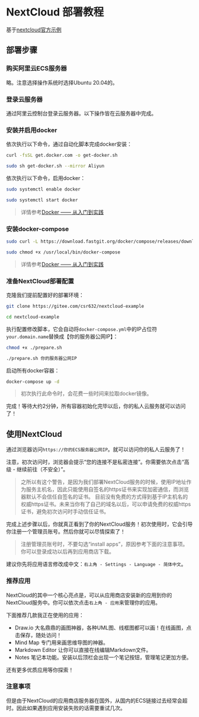 # NextCloud 部署教程

基于[nextcloud官方示例](https://github.com/nextcloud/docker/tree/master/.examples/docker-compose/with-nginx-proxy/mariadb/apache)

## 部署步骤

### 购买阿里云ECS服务器

略。注意选择操作系统时选择Ubuntu 20.04的。

### 登录云服务器

通过阿里云控制台登录云服务器。以下操作皆在云服务器中完成。

### 安装并启用docker

依次执行以下命令，通过自动化脚本完成docker安装：

```sh
curl -fsSL get.docker.com -o get-docker.sh

sudo sh get-docker.sh --mirror Aliyun
```

依次执行以下命令，启用docker：

```sh
sudo systemctl enable docker

sudo systemctl start docker
```

> 详情参考[Docker —— 从入门到实践](https://yeasy.gitbook.io/docker_practice/install/ubuntu)

### 安装docker-compose

```sh
sudo curl -L https://download.fastgit.org/docker/compose/releases/download/1.27.4/docker-compose-`uname -s`-`uname -m` > /usr/local/bin/docker-compose

sudo chmod +x /usr/local/bin/docker-compose
```

> 详情参考[Docker —— 从入门到实践](https://yeasy.gitbook.io/docker_practice/compose/install)

### 准备NextCloud部署配置

克隆我们提前配置好的部署环境：
```sh
git clone https://gitee.com/csr632/nextcloud-example

cd nextcloud-example
```

执行配置修改脚本，它会自动将`docker-compose.yml`中的IP占位符`your.domain.name`替换成【你的服务器公网IP】：
```sh
chmod +x ./prepare.sh

./prepare.sh 你的服务器公网IP
```

启动所有docker容器：
```sh
docker-compose up -d
```
> 初次执行此命令时，会花费一些时间来拉取docker镜像。

完成！等待大约2分钟，所有容器初始化完毕以后，你的私人云服务就可以访问了！

## 使用NextCloud

通过浏览器访问`https://你的ECS服务器公网IP`。就可以访问你的私人云服务了！

注意，初次访问时，浏览器会提示“您的连接不是私密连接”。你需要依次点击“高级 - 继续前往（不安全）”。

> 之所以有这个警告，是因为我们部署NextCloud服务的时候，使用IP地址作为服务主机名，因此只能使用自签名的https证书来实现加密通信，而浏览器默认不会信任自签名的证书。
> 目前没有免费的方式得到基于IP主机名的权威https证书。未来当你有了自己的域名以后，可以申请免费的权威https证书，避免初次访问时手动信任证书。

完成上述步骤以后，你就真正看到了你的NextCloud服务！初次使用时，它会引导你注册一个管理员账号。然后你就可以尽情探索了！
> 注册管理员账号时，不要勾选“install apps”，原因参考下面的注意事项。你可以登录成功以后再到应用商店下载。

建议你先将应用语言修改成中文：`右上角 - Settings - Language - 简体中文`。

### 推荐应用

NextCloud的其中一个核心亮点是，可以从应用商店安装新的应用到你的NextCloud服务中。你可以依次点击`右上角 - 应用`来管理你的应用。

下面推荐几款我正在使用的应用：

- Draw.io 大名鼎鼎的画图神器，各种UML图、线框图都可以画！在线画图，点击保存，随处访问！
- Mind Map 专门用来画思维导图的神器。
- Markdown Editor 让你可以直接在线编辑Markdown文件。
- Notes 笔记本功能。安装以后顶栏会出现一个笔记按钮，管理笔记更加方便。

还有更多优质应用等你探索！

### 注意事项

但是由于NextCloud的应用商店服务器在国外，从国内的ECS链接过去经常会超时。因此如果遇到应用安装失败的话需要重试几次。

